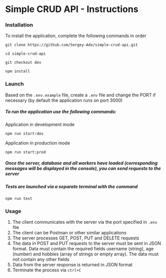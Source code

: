 # Simple CRUD API - Instructions

### Installation

To install the application, complete the following commands in order

```
git clone https://github.com/Sergey-Ado/simple-crud-api.git
```

```
cd simple-crud-api
```

```
git checkout dev
```

```
npm install
```

### Launch

Based on the `.env.example` file, create a `.env` file and change the PORT if necessary (by default the application runs on port 3000)

##### To run the application use the following commands:

Application in development mode

```
npm run start:dev
```

Application in production mode

```
npm run start:prod
```

##### Once the server, database and all workers have loaded (corresponding messages will be displayed in the console), you can send requests to the server

##### Tests are launched via a separate terminal with the command

```
npm run test
```

### Usage

1. The client communicates with the server via the port specified in `.env` file
2. The client can be Postman or other similar applications
3. The server processes GET, POST, PUT and DELETE requests
4. The data in POST and PUT requests to the server must be sent in JSON format. Data must contain the required fields username (string), age (number) and hobbies (array of strings or empty array). The data must not contain any other fields
5. Data from the server response is returned in JSON format
6. Terminate the process via `ctrl+C`
